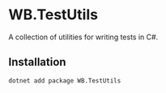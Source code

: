 # WB.TestUtils

A collection of utilities for writing tests in C#.

## Installation

```bash
dotnet add package WB.TestUtils 
```
